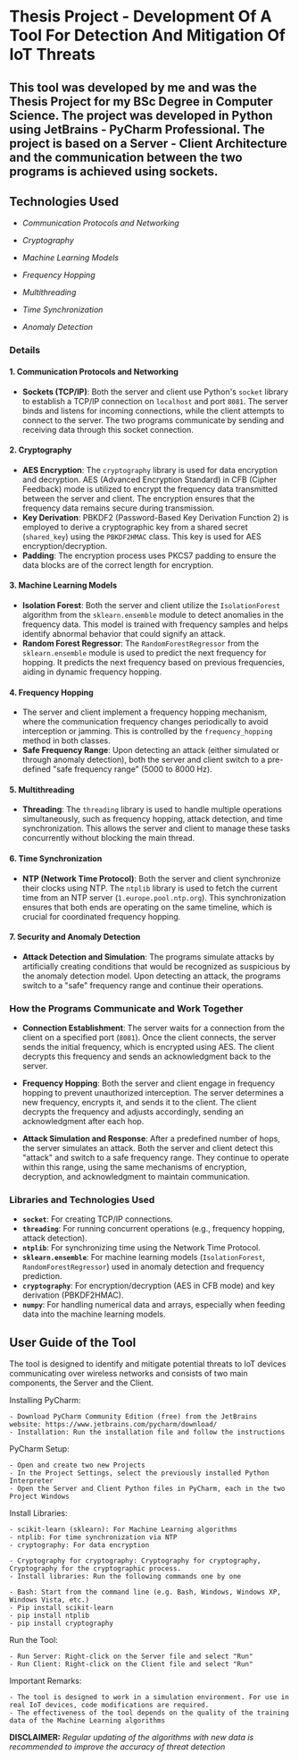 # **Thesis Project - Development Of A Tool For Detection And Mitigation Of IoT Threats**

## This tool was developed by me and was the Thesis Project for my BSc Degree in Computer Science. The project was developed in Python using JetBrains - PyCharm Professional. The project is based on a Server - Client Architecture and the communication between the two programs is achieved using sockets.



## **Technologies Used** 

- *Communication Protocols and Networking*

- *Cryptography*

- *Machine Learning Models*

- *Frequency Hopping*

- *Multithreading*

- *Time Synchronization*

- *Anomaly Detection*



### **Details**

#### 1. **Communication Protocols and Networking**
   - **Sockets (TCP/IP)**: Both the server and client use Python's `socket` library to establish a TCP/IP connection on `localhost` and port `8081`. The server binds and listens for incoming connections, while the client attempts to connect to the server. The two programs communicate by sending and receiving data through this socket connection.
  
#### 2. **Cryptography**
   - **AES Encryption**: The `cryptography` library is used for data encryption and decryption. AES (Advanced Encryption Standard) in CFB (Cipher Feedback) mode is utilized to encrypt the frequency data transmitted between the server and client. The encryption ensures that the frequency data remains secure during transmission.
   - **Key Derivation**: PBKDF2 (Password-Based Key Derivation Function 2) is employed to derive a cryptographic key from a shared secret (`shared_key`) using the `PBKDF2HMAC` class. This key is used for AES encryption/decryption.
   - **Padding**: The encryption process uses PKCS7 padding to ensure the data blocks are of the correct length for encryption.

#### 3. **Machine Learning Models**
   - **Isolation Forest**: Both the server and client utilize the `IsolationForest` algorithm from the `sklearn.ensemble` module to detect anomalies in the frequency data. This model is trained with frequency samples and helps identify abnormal behavior that could signify an attack.
   - **Random Forest Regressor**: The `RandomForestRegressor` from the `sklearn.ensemble` module is used to predict the next frequency for hopping. It predicts the next frequency based on previous frequencies, aiding in dynamic frequency hopping.

#### 4. **Frequency Hopping**
   - The server and client implement a frequency hopping mechanism, where the communication frequency changes periodically to avoid interception or jamming. This is controlled by the `frequency_hopping` method in both classes.
   - **Safe Frequency Range**: Upon detecting an attack (either simulated or through anomaly detection), both the server and client switch to a pre-defined "safe frequency range" (5000 to 8000 Hz).

#### 5. **Multithreading**
   - **Threading**: The `threading` library is used to handle multiple operations simultaneously, such as frequency hopping, attack detection, and time synchronization. This allows the server and client to manage these tasks concurrently without blocking the main thread.
  
#### 6. **Time Synchronization**
   - **NTP (Network Time Protocol)**: Both the server and client synchronize their clocks using NTP. The `ntplib` library is used to fetch the current time from an NTP server (`1.europe.pool.ntp.org`). This synchronization ensures that both ends are operating on the same timeline, which is crucial for coordinated frequency hopping.

#### 7. **Security and Anomaly Detection**
   - **Attack Detection and Simulation**: The programs simulate attacks by artificially creating conditions that would be recognized as suspicious by the anomaly detection model. Upon detecting an attack, the programs switch to a "safe" frequency range and continue their operations.



### How the Programs Communicate and Work Together

- **Connection Establishment**: The server waits for a connection from the client on a specified port (`8081`). Once the client connects, the server sends the initial frequency, which is encrypted using AES. The client decrypts this frequency and sends an acknowledgment back to the server.
  
- **Frequency Hopping**: Both the server and client engage in frequency hopping to prevent unauthorized interception. The server determines a new frequency, encrypts it, and sends it to the client. The client decrypts the frequency and adjusts accordingly, sending an acknowledgment after each hop.

- **Attack Simulation and Response**: After a predefined number of hops, the server simulates an attack. Both the server and client detect this "attack" and switch to a safe frequency range. They continue to operate within this range, using the same mechanisms of encryption, decryption, and acknowledgment to maintain communication.



### Libraries and Technologies Used

- **`socket`**: For creating TCP/IP connections.
- **`threading`**: For running concurrent operations (e.g., frequency hopping, attack detection).
- **`ntplib`**: For synchronizing time using the Network Time Protocol.
- **`sklearn.ensemble`**: For machine learning models (`IsolationForest`, `RandomForestRegressor`) used in anomaly detection and frequency prediction.
- **`cryptography`**: For encryption/decryption (AES in CFB mode) and key derivation (PBKDF2HMAC).
- **`numpy`**: For handling numerical data and arrays, especially when feeding data into the machine learning models.



## User Guide of the Tool

The tool is designed to identify and mitigate potential threats to IoT devices communicating over wireless networks and consists of two main components, the Server and the Client.

Installing PyCharm:

	- Download PyCharm Community Edition (free) from the JetBrains website: https://www.jetbrains.com/pycharm/download/
	- Installation: Run the installation file and follow the instructions

PyCharm Setup:

	- Open and create two new Projects
	- In the Project Settings, select the previously installed Python Interpreter
	- Open the Server and Client Python files in PyCharm, each in the two Project Windows

Install Libraries:

	- scikit-learn (sklearn): For Machine Learning algorithms
	- ntplib: For time synchronization via NTP
	- cryptography: For data encryption

	- Cryptography for cryptography: Cryptography for cryptography, Cryptography for the cryptographic process.
	- Install libraries: Run the following commands one by one
 
	- Bash: Start from the command line (e.g. Bash, Windows, Windows XP, Windows Vista, etc.)
	- Pip install scikit-learn
	- pip install ntplib
	- pip install cryptography

Run the Tool:

	- Run Server: Right-click on the Server file and select "Run"
	- Run Client: Right-click on the Client file and select "Run"
 
 Important Remarks:

	- The tool is designed to work in a simulation environment. For use in real IoT devices, code modifications are required.
	- The effectiveness of the tool depends on the quality of the training data of the Machine Learning algorithms
 
**DISCLAIMER:**
 *Regular updating of the algorithms with new data is recommended to improve the accuracy of threat detection*
